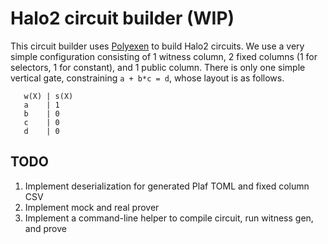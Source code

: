 # Halo2 circuit builder (WIP)

This circuit builder uses [Polyexen](https://github.com/Dhole/polyexen) to
build Halo2 circuits. We use a very simple configuration consisting of 1
witness column, 2 fixed columns (1 for selectors, 1 for constant), and 1 public
column. There is only one simple vertical gate, constraining `a + b*c = d`,
whose layout is as follows.

```
   w(X) | s(X)
   a    | 1
   b    | 0
   c    | 0
   d    | 0
```

## TODO

1. Implement deserialization for generated Plaf TOML and fixed column CSV
2. Implement mock and real prover
3. Implement a command-line helper to compile circuit, run witness gen, and prove
